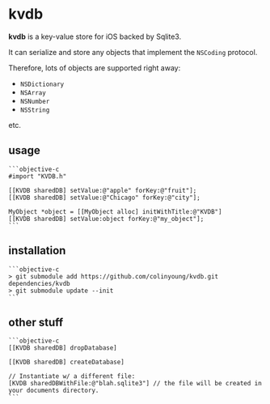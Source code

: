 kvdb
====

**kvdb** is a key-value store for iOS backed by Sqlite3.

It can serialize and store any objects that implement the `NSCoding` protocol.

Therefore, lots of objects are supported right away:

- `NSDictionary`
- `NSArray`
- `NSNumber`
- `NSString`

etc.

usage
----

	```objective-c
    #import "KVDB.h"

    [[KVDB sharedDB] setValue:@"apple" forKey:@"fruit"];
	[[KVDB sharedDB] setValue:@"Chicago" forKey:@"city"];
	
	MyObject *object = [[MyObject alloc] initWithTitle:@"KVDB"]
	[[KVDB sharedDB] setValue:object forKey:@"my_object"];
	```

installation
-----

	```objective-c
    > git submodule add https://github.com/colinyoung/kvdb.git dependencies/kvdb
    > git submodule update --init
	```

other stuff
-----
    ```objective-c
    [[KVDB sharedDB] dropDatabase]

	[[KVDB sharedDB] createDatabase]

    // Instantiate w/ a different file:
    [KVDB sharedDBWithFile:@"blah.sqlite3"] // the file will be created in your documents directory.
    ```